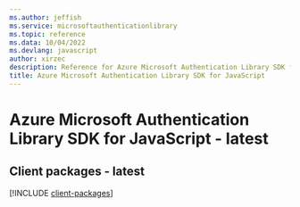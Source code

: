 ```yaml
---
ms.author: jeffish
ms.service: microsoftauthenticationlibrary
ms.topic: reference
ms.data: 10/04/2022
ms.devlang: javascript
author: xirzec
description: Reference for Azure Microsoft Authentication Library SDK for JavaScript
title: Azure Microsoft Authentication Library SDK for JavaScript
---
```

# Azure Microsoft Authentication Library SDK for JavaScript - latest

## Client packages - latest
[!INCLUDE [client-packages](microsoft-authentication-library-client-index.md)]